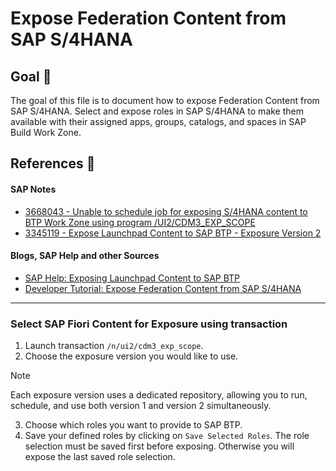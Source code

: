 # Expose Federation Content from SAP S/4HANA

## Goal 🎯

The goal of this file is to document how to expose Federation Content from SAP S/4HANA. Select and expose roles in SAP S/4HANA to make them available with their assigned apps, groups, catalogs, and spaces in SAP Build Work Zone.

## References 📝
#### SAP Notes
- [3668043 - Unable to schedule job for exposing S/4HANA content to BTP Work Zone using program /UI2/CDM3_EXP_SCOPE](https://me.sap.com/notes/3668043/E)
- [3345119 - Expose Launchpad Content to SAP BTP - Exposure Version 2](https://me.sap.com/notes/3345119)

#### Blogs, SAP Help and other Sources
- [SAP Help: Exposing Launchpad Content to SAP BTP](https://help.sap.com/docs/ABAP_PLATFORM_NEW/a7b390faab1140c087b8926571e942b7/8216497368a9417f8008db8eb63fab72.html?version=202310.003&locale=en-US)
- [Developer Tutorial: Expose Federation Content from SAP S/4HANA](https://developers.sap.com/tutorials/cp-launchpad-federation-expose-content.html)
---

### Select SAP Fiori Content for Exposure using transaction 
1. Launch transaction `/n/ui2/cdm3_exp_scope`.
2. Choose the exposure version you would like to use.

> [!Note]
> Each exposure version uses a dedicated repository, allowing you to run, schedule, and use both version 1 and version 2 simultaneously.

3. Choose which roles you want to provide to SAP BTP.
4. Save your defined roles by clicking on `Save Selected Roles`. The role selection must be saved first before exposing. Otherwise you will expose the last saved role selection.
